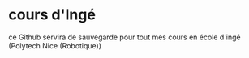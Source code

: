 # cours d'Ingé

ce Github servira de sauvegarde pour tout mes cours en école d'ingé (Polytech Nice (Robotique))
